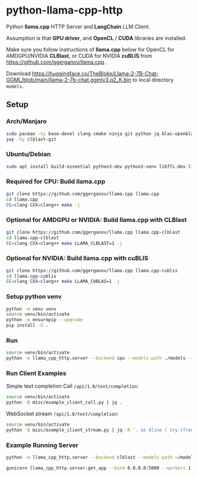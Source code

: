 # python-llama-cpp-http

Python **llama.cpp** HTTP Server and **LangChain** LLM Client.

Assumption is that **GPU driver**, and **OpenCL** / **CUDA** libraries are installed.

Make sure you follow instructions of **llama.cpp** below for
OpenCL for AMDGPU/NVIDIA **CLBlast**,
or CUDA for NVIDIA **cuBLIS**
from https://github.com/ggerganov/llama.cpp .

Download https://huggingface.co/TheBloke/Llama-2-7B-Chat-GGML/blob/main/llama-2-7b-chat.ggmlv3.q2_K.bin
to local directory `models`.

## Setup

### Arch/Manjaro

```bash
sudo pacman -Sy base-devel clang cmake ninja git python jq blas-openblas sqlite
yay -Sy clblast-git
```

### Ubuntu/Debian

```bash
sudo apt install build-essential python3-dev python3-venv libffi-dev libssl-dev clang cmake ninja-build git jq libopenblas-dev libsqlite-dev
```

### Required for CPU: Build llama.cpp

```bash
git clone https://github.com/ggerganov/llama.cpp llama.cpp
cd llama.cpp
CC=clang CXX=clang++ make -j
```

### Optional for AMDGPU or NVIDIA: Build llama.cpp with CLBlast

```bash
git clone https://github.com/ggerganov/llama.cpp llama.cpp-clblast
cd llama.cpp-clblast
CC=clang CXX=clang++ make LLAMA_CLBLAST=1 -j
```

### Optional for NVIDIA: Build llama.cpp with cuBLIS

```bash
git clone https://github.com/ggerganov/llama.cpp llama.cpp-cublis
cd llama.cpp-cublis
CC=clang CXX=clang++ make LLAMA_CUBLAS=1 -j
```

### Setup python venv

```bash
python -m venv venv
source venv/bin/activate
python -m ensurepip --upgrade
pip install -U .
```

### Run
```bash
source venv/bin/activate
python -m llama_cpp_http.server --backend cpu --models-path ./models --llama-cpp-path ./llama.cpp
```

### Run Client Examples

Simple text completion Call `/api/1.0/text/completion`:

```bash
source venv/bin/activate
python -B misc/example_client_call.py | jq .
```

WebSocket stream `/api/1.0/text/completion`:

```bash
source venv/bin/activate
python -B misc/example_client_stream.py | jq -R '. as $line | try (fromjson) catch $line'
```

### Example Running Server

```bash
python -m llama_cpp_http.server --backend clblast --models-path ~/models/ --llama-cpp-path ~/llama.cpp-clblast --allow-cache-prompt true --cache-prompt-db ~/models/llama_cpp_http_cache_prompt.sqlite
```

```bash
gunicorn llama_cpp_http.server:get_app --bind 0.0.0.0:5000 --workers 1 --worker-class aiohttp.GunicornWebWorker --backend clblast --models-path ~/models/ --llama-cpp-path ~/llama.cpp-clblast --allow-cache-prompt true --cache-prompt-db ~/models/llama_cpp_http_cache_prompt.sqlite
```
